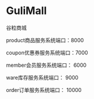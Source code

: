 # GuliMall
谷粒商城

product商品服务系统端口：8000

coupon优惠券服务系统端口：7000

member会员服务系统端口： 6000

ware库存服务系统端口： 9000

order订单服务系统端口： 10000


